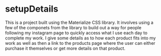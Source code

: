 # setupDetails

This is a project built using the Materialize CSS library. It involves using a few of the componets from the library to build out a way for people
following my instagram page to quickly access what I use each day to complete my work. I give some details as to how each product fits into my work
as well as then a link to the products page where the user can either purchase it themselves or get more details on that product. 
